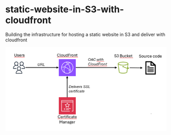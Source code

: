# static-website-in-S3-with-cloudfront
Building the infrastructure for hosting a static website in S3 and deliver with cloudfront

![Architecture diagram](assets/image.png "High-level architecture")